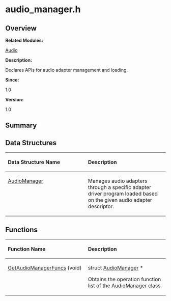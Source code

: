 # audio\_manager.h<a name="ZH-CN_TOPIC_0000001055518050"></a>

## **Overview**<a name="section620855686093524"></a>

**Related Modules:**

[Audio](Audio.md)

**Description:**

Declares APIs for audio adapter management and loading. 

**Since:**

1.0

**Version:**

1.0

## **Summary**<a name="section510377960093524"></a>

## Data Structures<a name="nested-classes"></a>

<a name="table1802381558093524"></a>
<table><thead align="left"><tr id="row1203268524093524"><th class="cellrowborder" valign="top" width="50%" id="mcps1.1.3.1.1"><p id="p216856901093524"><a name="p216856901093524"></a><a name="p216856901093524"></a>Data Structure Name</p>
</th>
<th class="cellrowborder" valign="top" width="50%" id="mcps1.1.3.1.2"><p id="p1247013268093524"><a name="p1247013268093524"></a><a name="p1247013268093524"></a>Description</p>
</th>
</tr>
</thead>
<tbody><tr id="row706702949093524"><td class="cellrowborder" valign="top" width="50%" headers="mcps1.1.3.1.1 "><p id="p782287116093524"><a name="p782287116093524"></a><a name="p782287116093524"></a><a href="AudioManager.md">AudioManager</a></p>
</td>
<td class="cellrowborder" valign="top" width="50%" headers="mcps1.1.3.1.2 "><p id="p273373660093524"><a name="p273373660093524"></a><a name="p273373660093524"></a>Manages audio adapters through a specific adapter driver program loaded based on the given audio adapter descriptor. </p>
</td>
</tr>
</tbody>
</table>

## Functions<a name="func-members"></a>

<a name="table1251879191093524"></a>
<table><thead align="left"><tr id="row1820237667093524"><th class="cellrowborder" valign="top" width="50%" id="mcps1.1.3.1.1"><p id="p787024785093524"><a name="p787024785093524"></a><a name="p787024785093524"></a>Function Name</p>
</th>
<th class="cellrowborder" valign="top" width="50%" id="mcps1.1.3.1.2"><p id="p548407703093524"><a name="p548407703093524"></a><a name="p548407703093524"></a>Description</p>
</th>
</tr>
</thead>
<tbody><tr id="row909250131093524"><td class="cellrowborder" valign="top" width="50%" headers="mcps1.1.3.1.1 "><p id="p1225673550093524"><a name="p1225673550093524"></a><a name="p1225673550093524"></a><a href="Audio.md#ga0c7824f4fe89625d3c9b1d0534ad0151">GetAudioManagerFuncs</a> (void)</p>
</td>
<td class="cellrowborder" valign="top" width="50%" headers="mcps1.1.3.1.2 "><p id="p61014195093524"><a name="p61014195093524"></a><a name="p61014195093524"></a>struct <a href="AudioManager.md">AudioManager</a> *&nbsp;</p>
<p id="p1940445608093524"><a name="p1940445608093524"></a><a name="p1940445608093524"></a>Obtains the operation function list of the <a href="AudioManager.md">AudioManager</a> class. </p>
</td>
</tr>
</tbody>
</table>

